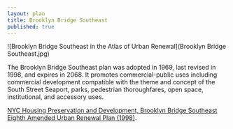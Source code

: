 ```yaml
---
layout: plan
title: Brooklyn Bridge Southeast
published: true
---
```


![Brooklyn Bridge Southeast in the Atlas of Urban Renewal](Brooklyn Bridge Southeast.jpg)

The Brooklyn Bridge Southeast plan was adopted in 1969, last revised in 1998, and expires in 2068. It promotes commercial-public uses including commercial development compatible with the theme and concept of the South Street Seaport, parks, pedestrian thoroughfares, open space, institutional, and accessory uses.

[NYC Housing Preservation and Development, Brooklyn Bridge Southeast Eighth Amended Urban Renewal Plan (1998)](https://www.nyc.gov/assets/hpd/downloads/pdfs/services/brooklyn-bridge-southeast-eighth-amended-urp.pdf).
